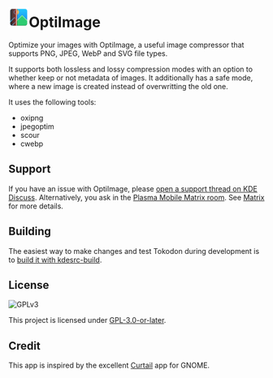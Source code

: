 # <img src="org.kde.optiimage.svg" width="40"/>OptiImage

Optimize your images with OptiImage, a useful image compressor that supports
PNG, JPEG, WebP and SVG file types.

It supports both lossless and lossy compression modes with an option to whether
keep or not metadata of images. It additionally has a safe mode, where a new
image is created instead of overwritting the old one.

It uses the following tools:

+ oxipng
+ jpegoptim
+ scour
+ cwebp

## Support

If you have an issue with OptiImage, please [open a support thread on KDE Discuss](https://discuss.kde.org/tag/optiimage). Alternatively, you ask in the [Plasma Mobile Matrix room](https://go.kde.org/matrix/#/#plasma-mobile:kde.org). See [Matrix](https://community.kde.org/Matrix) for more details.

## Building

The easiest way to make changes and test Tokodon during development is to [build it with kdesrc-build](https://community.kde.org/Get_Involved/development/Build_software_with_kdesrc-build).

## License

![GPLv3](https://www.gnu.org/graphics/gplv3-127x51.png)

This project is licensed under
[GPL-3.0-or-later](https://spdx.org/licenses/preview/GPL-3.0-or-later.html).

## Credit

This app is inspired by the excellent
[Curtail](https://apps.gnome.org/Curtail/) app for GNOME.